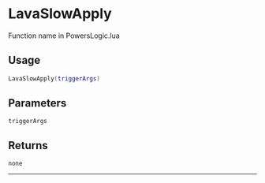 # LavaSlowApply
Function name in PowersLogic.lua
## Usage
```lua
LavaSlowApply(triggerArgs)
```
## Parameters
`triggerArgs`
## Returns
`none`

---